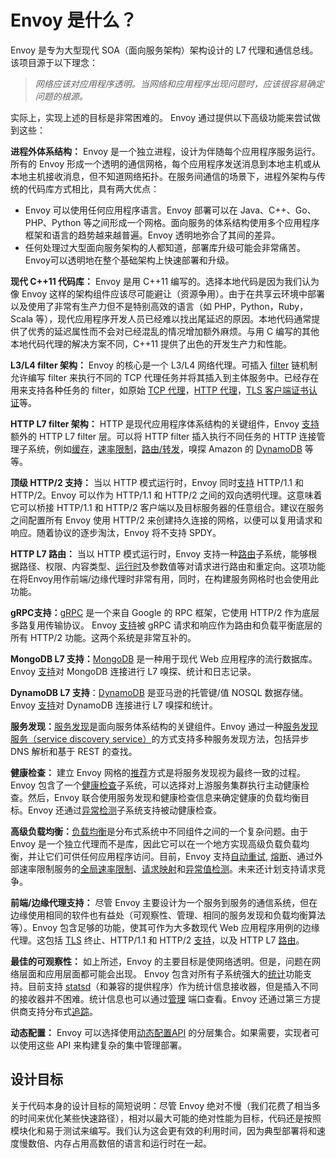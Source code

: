 # Envoy 是什么？


Envoy 是专为大型现代 SOA（面向服务架构）架构设计的 L7 代理和通信总线。该项目源于以下理念：

> *网络应该对应用程序透明。当网络和应用程序出现问题时，应该很容易确定问题的根源。*


实际上，实现上述的目标是非常困难的。 Envoy 通过提供以下高级功能来尝试做到这些：

**进程外体系结构：** Envoy 是一个独立进程，设计为伴随每个应用程序服务运行。所有的 Envoy 形成一个透明的通信网格，每个应用程序发送消息到本地主机或从本地主机接收消息，但不知道网络拓扑。在服务间通信的场景下，进程外架构与传统的代码库方式相比，具有两大优点：


-  Envoy 可以使用任何应用程序语言。Envoy 部署可以在 Java、C++、Go、PHP、Python 等之间形成一个网格。面向服务的体系结构使用多个应用程序框架和语言的趋势越来越普遍。Envoy 透明地弥合了其间的差异。
 - 任何处理过大型面向服务架构的人都知道，部署库升级可能会非常痛苦。 Envoy可以透明地在整个基础架构上快速部署和升级。


**现代 C++11 代码库：** Envoy 是用 C++11 编写的。选择本地代码是因为我们认为像 Envoy 这样的架构组件应该尽可能避让（资源争用）。由于在共享云环境中部署以及使用了非常有生产力但不是特别高效的语言（如 PHP，Python，Ruby，Scala 等），现代应用程序开发人员已经难以找出尾延迟的原因。本地代码通常提供了优秀的延迟属性而不会对已经混乱的情况增加额外麻烦。与用 C 编写的其他本地代码代理的解决方案不同，C++11 提供了出色的开发生产力和性能。


**L3/L4 filter 架构：** Envoy 的核心是一个 L3/L4 网络代理。可插入 [filter](arch_overview/network_filters.md#arch-overview-network-filters) 链机制允许编写 filter 来执行不同的 TCP 代理任务并将其插入到主体服务中。已经存在用来支持各种任务的 filter，如原始 [TCP 代理](arch_overview/tcp_proxy.md#arch-overview-tcp-proxy)，[HTTP 代理](arch_overview/http_connection_management.md#arch-overview-http-conn-man)，[TLS 客户端证书认证](arch_overview/ssl.md#arch-overview-ssl-auth-filter)等。


**HTTP L7 filter 架构：** HTTP 是现代应用程序体系结构的关键组件，Envoy [支持](arch_overview/http_filters.md#arch-overview-http-filters)额外的 HTTP L7 filter 层。可以将 HTTP filter 插入执行不同任务的 HTTP 连接管理子系统，例如[缓存](../configuration/http_filters/buffer_filter.md#config-http-filters-buffer)，[速率限制](arch_overview/global_rate_limiting.md#arch-overview-rate-limit)，[路由/转发](arch_overview/http_routing.md#arch-overview-http-routing)，嗅探 Amazon 的 [DynamoDB](arch_overview/dynamo.md#arch-overview-dynamo) 等等。


**顶级 HTTP/2 支持：** 当以 HTTP 模式运行时，Envoy 同时[支持](arch_overview/http_connection_management.md#arch-overview-http-protocols) HTTP/1.1 和 HTTP/2。Envoy 可以作为 HTTP/1.1 和 HTTP/2 之间的双向透明代理。这意味着它可以桥接 HTTP/1.1 和 HTTP/2 客户端以及目标服务器的任意组合。建议在服务之间配置所有 Envoy 使用  HTTP/2 来创建持久连接的网格，以便可以复用请求和响应。随着协议的逐步淘汰，Envoy 将不支持 SPDY。


**HTTP L7 路由：** 当以 HTTP 模式运行时，Envoy 支持一种[路由](arch_overview/http_routing.md#arch-overview-http-routing)子系统，能够根据路径、权限、内容类型、[运行时](arch_overview/runtime.md#arch-overview-runtime)及参数值等对请求进行路由和重定向。这项功能在将Envoy用作前端/边缘代理时非常有用，同时，在构建服务网格时也会使用此功能。


**gRPC支持：**[gRPC](http://www.grpc.io/) 是一个来自 Google 的 RPC 框架，它使用 HTTP/2 作为底层多路复用传输协议。 Envoy [支持](arch_overview/grpc.md#arch-overview-grpc)被 gRPC 请求和响应作为路由和负载平衡底层的所有 HTTP/2 功能。这两个系统是非常互补的。


**MongoDB L7 支持：**[MongoDB](https://www.mongodb.com/) 是一种用于现代 Web 应用程序的流行数据库。Envoy [支持](arch_overview/mongo.md#arch-overview-mongo)对 MongoDB 连接进行 L7 嗅探、统计和日志记录。


**DynamoDB L7 支持**：[DynamoDB](https://aws.amazon.com/dynamodb/) 是亚马逊的托管键/值 NOSQL 数据存储。Envoy [支持](arch_overview/dynamo.md#arch-overview-dynamo)对 DynamoDB 连接进行 L7 嗅探和统计。


**服务发现：**[服务发现](arch_overview/service_discovery.md#arch-overview-service-discovery)是面向服务体系结构的关键组件。Envoy 通过一种[服务发现服务（service discovery service）](arch_overview/service_discovery.md#arch-overview-service-discovery-types-sds)的方式支持多种服务发现方法，包括异步 DNS 解析和基于 REST 的查找。


**健康检查：** 建立 Envoy 网格的[推荐](arch_overview/service_discovery.md#arch-overview-service-discovery-eventually-consistent)方式是将服务发现视为最终一致的过程。Envoy 包含了一个[健康检查](arch_overview/health_checking.md#arch-overview-health-checking)子系统，可以选择对上游服务集群执行主动健康检查。然后，Envoy 联合使用服务发现和健康检查信息来确定健康的负载均衡目标。Envoy 还通过[异常检测](arch_overview/outlier.md#arch-overview-outlier-detection)子系统支持被动健康检查。


 **高级负载均衡：**[负载均衡](arch_overview/load_balancing.md#arch-overview-load-balancing)是分布式系统中不同组件之间的一个复杂问题。由于 Envoy 是一个独立代理而不是库，因此它可以在一个地方实现高级负载负载均衡，并让它们可供任何应用程序访问。目前，Envoy 支持[自动重试](arch_overview/http_routing.md#arch-overview-http-routing-retry), [熔断](arch_overview/circuit_breaking.md#arch-overview-circuit-break)、通过外部速率限制服务的[全局速率限制](arch_overview/global_rate_limiting.md#arch-overview-rate-limit)、[请求映射](../api-v1/route_config/route.md#config-http-conn-man-route-table-route-shadow)和[异常值检测](arch_overview/outlier.md#arch-overview-outlier-detection)。未来还计划支持请求竞争。


**前端/边缘代理支持：** 尽管 Envoy 主要设计为一个服务到服务的通信系统，但在边缘使用相同的软件也有益处（可观察性、管理、相同的服务发现和负载均衡算法等）。Envoy 包含足够的功能，使其可作为大多数现代 Web 应用程序用例的边缘代理。这包括 [TLS](arch_overview/ssl.md#arch-overview-ssl) 终止、HTTP/1.1 和 HTTP/2 [支持](arch_overview/http_connection_management.md#arch-overview-http-protocols)，以及 HTTP L7 [路由](arch_overview/http_routing.md#arch-overview-http-routing)。


**最佳的可观察性：** 如上所述，Envoy 的主要目标是使网络透明。但是，问题在网络层面和应用层面都可能会出现。 Envoy 包含对所有子系统强大的[统计](arch_overview/statistics.md#arch-overview-statistics)功能支持。目前支持 [statsd](https://github.com/etsy/statsd)（和兼容的提供程序）作为统计信息接收器，但是插入不同的接收器并不困难。统计信息也可以通过[管理](../operations/admin.md#operations-admin-interface) 端口查看。Envoy 还通过第三方提供商支持分布式[追踪](arch_overview/tracing.md#arch-overview-tracing)。


**动态配置：** Envoy 可以选择使用[动态配置API](arch_overview/dynamic_configuration.md#arch-overview-dynamic-config) 的分层集合。如果需要，实现者可以使用这些 API 来构建复杂的集中管理部署。

## 设计目标


关于代码本身的设计目标的简短说明：尽管 Envoy 绝对不慢（我们花费了相当多的时间来优化某些快速路径），相对以最大可能的绝对性能为目标，代码还是按照模块化和易于测试来编写。我们认为这会更有效的利用时间，因为典型部署将和速度慢数倍、内存占用高数倍的语言和运行时在一起。